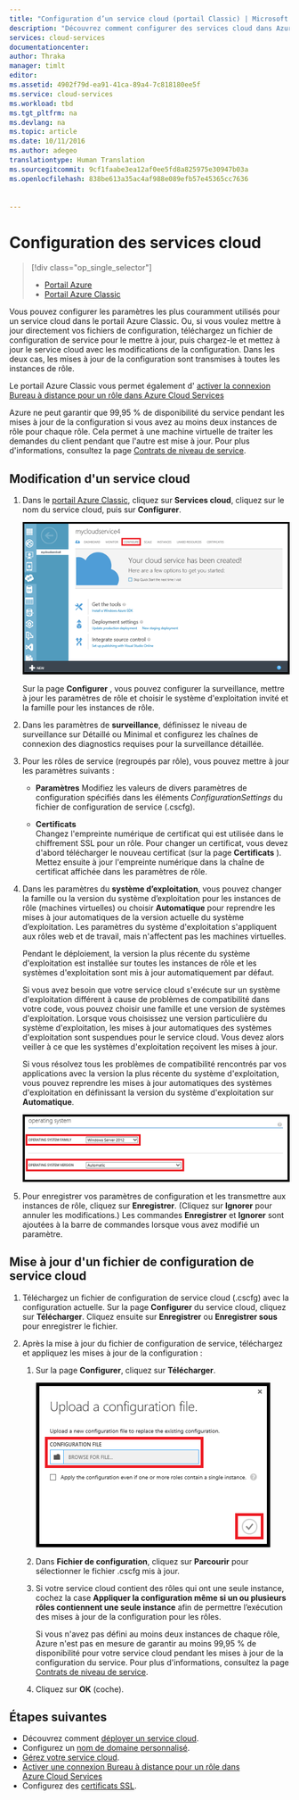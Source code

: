 ```yaml
---
title: "Configuration d’un service cloud (portail Classic) | Microsoft Docs"
description: "Découvrez comment configurer des services cloud dans Azure. Apprenez à mettre à jour la configuration d&quot;un service cloud et à configurer l&quot;accès distant aux instances de rôle."
services: cloud-services
documentationcenter: 
author: Thraka
manager: timlt
editor: 
ms.assetid: 4902f79d-ea91-41ca-89a4-7c818180ee5f
ms.service: cloud-services
ms.workload: tbd
ms.tgt_pltfrm: na
ms.devlang: na
ms.topic: article
ms.date: 10/11/2016
ms.author: adegeo
translationtype: Human Translation
ms.sourcegitcommit: 9cf1faabe3ea12af0ee5fd8a825975e30947b03a
ms.openlocfilehash: 838be613a35ac4af988e089efb57e45365cc7636


---
```

# <a name="how-to-configure-cloud-services"></a>Configuration des services cloud
> [!div class="op_single_selector"]
> * [Portail Azure](cloud-services-how-to-configure-portal.md)
> * [Portail Azure Classic](cloud-services-how-to-configure.md)
> 
> 

Vous pouvez configurer les paramètres les plus couramment utilisés pour un service cloud dans le portail Azure Classic. Ou, si vous voulez mettre à jour directement vos fichiers de configuration, téléchargez un fichier de configuration de service pour le mettre à jour, puis chargez-le et mettez à jour le service cloud avec les modifications de la configuration. Dans les deux cas, les mises à jour de la configuration sont transmises à toutes les instances de rôle.

Le portail Azure Classic vous permet également d' [activer la connexion Bureau à distance pour un rôle dans Azure Cloud Services](cloud-services-role-enable-remote-desktop.md)

Azure ne peut garantir que 99,95 % de disponibilité du service pendant les mises à jour de la configuration si vous avez au moins deux instances de rôle pour chaque rôle. Cela permet à une machine virtuelle de traiter les demandes du client pendant que l'autre est mise à jour. Pour plus d'informations, consultez la page [Contrats de niveau de service](https://azure.microsoft.com/support/legal/sla/).

## <a name="change-a-cloud-service"></a>Modification d'un service cloud
1. Dans le [portail Azure Classic](http://manage.windowsazure.com/), cliquez sur **Services cloud**, cliquez sur le nom du service cloud, puis sur **Configurer**.
   
    ![Page de configuration](./media/cloud-services-how-to-configure/CloudServices_ConfigurePage1.png)
   
    Sur la page **Configurer** , vous pouvez configurer la surveillance, mettre à jour les paramètres de rôle et choisir le système d'exploitation invité et la famille pour les instances de rôle. 
2. Dans les paramètres de **surveillance**, définissez le niveau de surveillance sur Détaillé ou Minimal et configurez les chaînes de connexion des diagnostics requises pour la surveillance détaillée.
3. Pour les rôles de service (regroupés par rôle), vous pouvez mettre à jour les paramètres suivants :
   
    * **Paramètres** 
        Modifiez les valeurs de divers paramètres de configuration spécifiés dans les éléments *ConfigurationSettings* du fichier de configuration de service (.cscfg).

    * **Certificats**  
         Changez l'empreinte numérique de certificat qui est utilisée dans le chiffrement SSL pour un rôle. Pour changer un certificat, vous devez d'abord télécharger le nouveau certificat (sur la page **Certificats** ). Mettez ensuite à jour l'empreinte numérique dans la chaîne de certificat affichée dans les paramètres de rôle.
4. Dans les paramètres du **système d’exploitation**, vous pouvez changer la famille ou la version du système d’exploitation pour les instances de rôle (machines virtuelles) ou choisir **Automatique** pour reprendre les mises à jour automatiques de la version actuelle du système d’exploitation. Les paramètres du système d'exploitation s'appliquent aux rôles web et de travail, mais n'affectent pas les machines virtuelles.
   
    Pendant le déploiement, la version la plus récente du système d'exploitation est installée sur toutes les instances de rôle et les systèmes d'exploitation sont mis à jour automatiquement par défaut. 
   
    Si vous avez besoin que votre service cloud s'exécute sur un système d'exploitation différent à cause de problèmes de compatibilité dans votre code, vous pouvez choisir une famille et une version de systèmes d'exploitation. Lorsque vous choisissez une version particulière du système d'exploitation, les mises à jour automatiques des systèmes d'exploitation sont suspendues pour le service cloud. Vous devez alors veiller à ce que les systèmes d'exploitation reçoivent les mises à jour.
   
    Si vous résolvez tous les problèmes de compatibilité rencontrés par vos applications avec la version la plus récente du système d'exploitation, vous pouvez reprendre les mises à jour automatiques des systèmes d'exploitation en définissant la version du système d'exploitation sur **Automatique**. 
   
    ![Paramètres du système d'exploitation](./media/cloud-services-how-to-configure/CloudServices_ConfigurePage_OSSettings.png)
5. Pour enregistrer vos paramètres de configuration et les transmettre aux instances de rôle, cliquez sur **Enregistrer**. (Cliquez sur **Ignorer** pour annuler les modifications.) Les commandes **Enregistrer** et **Ignorer** sont ajoutées à la barre de commandes lorsque vous avez modifié un paramètre.

## <a name="update-a-cloud-service-configuration-file"></a>Mise à jour d'un fichier de configuration de service cloud
1. Téléchargez un fichier de configuration de service cloud (.cscfg) avec la configuration actuelle. Sur la page **Configurer** du service cloud, cliquez sur **Télécharger**. Cliquez ensuite sur **Enregistrer** ou **Enregistrer sous** pour enregistrer le fichier.
2. Après la mise à jour du fichier de configuration de service, téléchargez et appliquez les mises à jour de la configuration :
   
   1. Sur la page **Configurer**, cliquez sur **Télécharger**.
      
       ![Télécharger une configuration](./media/cloud-services-how-to-configure/CloudServices_UploadConfigFile.png)
   2. Dans **Fichier de configuration**, cliquez sur **Parcourir** pour sélectionner le fichier .cscfg mis à jour.
   3. Si votre service cloud contient des rôles qui ont une seule instance, cochez la case **Appliquer la configuration même si un ou plusieurs rôles contiennent une seule instance** afin de permettre l’exécution des mises à jour de la configuration pour les rôles.
      
       Si vous n'avez pas défini au moins deux instances de chaque rôle, Azure n'est pas en mesure de garantir au moins 99,95 % de disponibilité pour votre service cloud pendant les mises à jour de la configuration du service. Pour plus d'informations, consultez la page [Contrats de niveau de service](https://azure.microsoft.com/support/legal/sla/).
   4. Cliquez sur **OK** (coche). 

## <a name="next-steps"></a>Étapes suivantes
* Découvrez comment [déployer un service cloud](cloud-services-how-to-create-deploy.md).
* Configurez un [nom de domaine personnalisé](cloud-services-custom-domain-name.md).
* [Gérez votre service cloud](cloud-services-how-to-manage.md).
* [Activer une connexion Bureau à distance pour un rôle dans Azure Cloud Services](cloud-services-role-enable-remote-desktop.md)
* Configurez des [certificats SSL](cloud-services-configure-ssl-certificate.md).




<!--HONumber=Nov16_HO3-->


